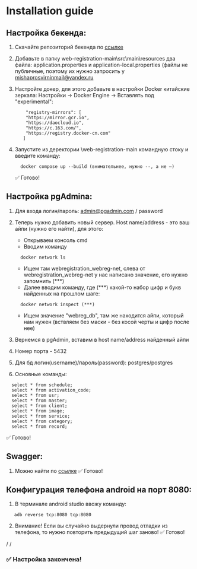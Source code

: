 # Installation guide 

## Настройка бекенда:
  1. Скачайте репозиторий бекенда по [ссылке](https://github.com/ASUKA-LANGLEY-SOHRYU/web-registration/tree/main)
  2. Добавьте в папку web-registration-main\src\main\resources два файла: application.properties и application-local.properties (файлы не публичные, поэтому их нужно запросить у <mishaprosvirninmail@yandex.ru>
  3. Настройте докер, для этого добавьте в настройки Docker китайские зеркала: Настройки -> Docker Engine -> Вставлять под "experimental":
   
     ``` 
         "registry-mirrors": [
         "https://mirror.gcr.io",
         "https://daocloud.io",
         "https://c.163.com/",
         "https://registry.docker-cn.com"
        ]
     ```
   
  4. Запустите из деректории \web-registration-main командную стоку и введите команду:  
     ```
       docker compose up --build (внимательнее, нужно --, а не —)
     ```
     ✅ Готово!


 
## Настройка pgAdmina:
  1. Для входа логин/пароль: admin@pgadmin.com / password

  2. Теперь нужно добавить новый сервер. Host name/address - это ваш айпи (нужно его найти), для этого:
     - Открываем консоль cmd
     - Вводим команду 
     ```
       docker network ls
     ```
     - Ищем там webregistration_webreg-net, слева от webregistration_webreg-net у нас написано значение, его нужно запомнить (***)
     - Далее вводим команду, где (***) какой-то набор цифр и букв найденных на прошлом шаге: 
     ```
       docker network inspect (***)
     ```
     - Ищем значение "webreg_db", там же находится айпи, который нам нужен (вствляем без маски - без косой черты и цифр после нее)
  3. Вернемся в pgAdmin, вставим в host name/address найденный айпи
  4. Номер порта - 5432
  5. Для бд логин(username)/пароль(password): postgres/postgres
  6. Основные команды:
   ```
     select * from schedule;
     select * from activation_code;
     select * from usr;
     select * from master;
     select * from client;
     select * from image;
     select * from service;
     select * from category;
     select * from record;
   ```
  ✅ Готово!


 
## Swagger:
  1. Можно найти по [ссылке](http://localhost:8080/swagger-ui/index.html)
  ✅ Готово!

 

## Конфигурация телефона android на порт 8080:
  1. В терминале android studio ввожу команду:  
  ```
     adb reverse tcp:8080 tcp:8080
  ```
  2. Внимание! Если вы случайно выдернули провод отладки из телефона, то нужно повторить предыдущий шаг заново!
  ✅ Готово!




/
/

### ✅ Настройка закончена!
